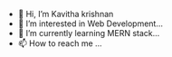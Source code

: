 - 👋 Hi, I’m Kavitha krishnan
- 👀 I’m interested in Web Development...
- 🌱 I’m currently learning MERN stack...
- 📫 How to reach me ...

<!---
KavithakrishnanP/KavithakrishnanP is a ✨ special ✨ repository because its `README.md` (this file) appears on your GitHub profile.
You can click the Preview link to take a look at your changes.
--->
